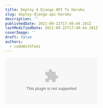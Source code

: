 ```yaml
---
title: Deploy A Django API To Heroku
slug: deploy-django-api-heroku
description: ''
publishedDate: 2021-09-22T17:49:44.101Z
lastModifiedDate: 2021-09-22T17:49:44.101Z
coverImage: ''
draft: false
authors:
  - codeWithTomi
---
```


<Embed
  type="youtube"
  url="https://youtu.be/Zy0k1KnkO9w?t=1379"
  title="Deploy A Django API To Heroku"
/>
